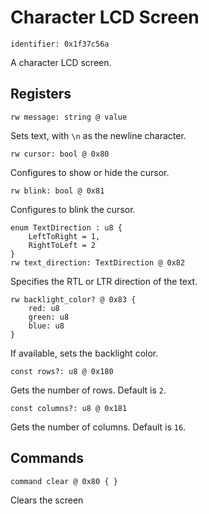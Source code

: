 # Character LCD Screen

    identifier: 0x1f37c56a

A character LCD screen.

## Registers

    rw message: string @ value

Sets text, with `\n` as the newline character.

    rw cursor: bool @ 0x80

Configures to show or hide the cursor.

    rw blink: bool @ 0x81

Configures to blink the cursor.

    enum TextDirection : u8 {
        LeftToRight = 1,
        RightToLeft = 2
    }
    rw text_direction: TextDirection @ 0x82

Specifies the RTL or LTR direction of the text.

    rw backlight_color? @ 0x83 {
        red: u8
        green: u8
        blue: u8
    }

If available, sets the backlight color.

    const rows?: u8 @ 0x180

Gets the number of rows. Default is ``2``.

    const columns?: u8 @ 0x181

Gets the number of columns. Default is ``16``.

## Commands

    command clear @ 0x80 { }

Clears the screen
